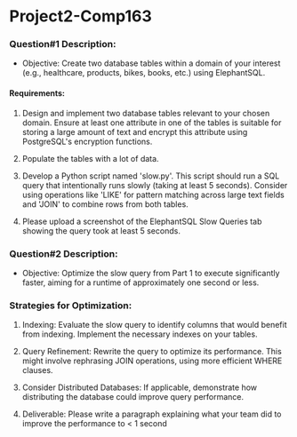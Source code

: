 # Project2-Comp163

### Question#1 Description:

- Objective: Create two database tables within a domain of your interest (e.g., healthcare, products, bikes, books, etc.) using ElephantSQL.

#### Requirements:

1. Design and implement two database tables relevant to your chosen domain. Ensure at least one attribute in one of the tables is suitable for storing a large amount of text and encrypt this attribute using PostgreSQL's encryption functions.

2. Populate the tables with a lot of data.

3. Develop a Python script named 'slow.py'. This script should run a SQL query that intentionally runs slowly (taking at least 5 seconds). Consider using operations like 'LIKE' for pattern matching across large text fields and 'JOIN' to combine rows from both tables.

4. Please upload a screenshot of the ElephantSQL Slow Queries tab showing the query took at least 5 seconds.

### Question#2 Description:

- Objective: Optimize the slow query from Part 1 to execute significantly faster, aiming for a runtime of approximately one second or less.

### Strategies for Optimization:

1. Indexing: Evaluate the slow query to identify columns that would benefit from indexing. Implement the necessary indexes on your tables.

2. Query Refinement: Rewrite the query to optimize its performance. This might involve rephrasing JOIN operations, using more efficient WHERE clauses.

3. Consider Distributed Databases: If applicable, demonstrate how distributing the database could improve query performance.

4. Deliverable: Please write a paragraph explaining what your team did to improve the performance to < 1 second
